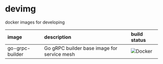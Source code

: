 # devimg
docker images for developing

|image|description|build status|
|:--|:--|:--|
|go-grpc-builder| Go gRPC builder base image for service mesh|![Docker](https://github.com/promptitude/devimg/workflows/Docker/badge.svg)|
